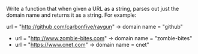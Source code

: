Write a function that when given a URL as a string, parses out just the domain name and returns it as a string. For example:

 url = "http://github.com/carbonfive/raygun" -> domain name = "github"
* url = "http://www.zombie-bites.com"         -> domain name = "zombie-bites"
* url = "https://www.cnet.com"                -> domain name = cnet"